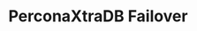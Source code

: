 ---
title: PerconaXtraDB Failover
menu:
  docs_{{ .version }}:
    identifier: guides-perconaxtradb-Failover
    name: Failover and Disaster Recovery
    parent: guides-perconaxtradb
    weight: 46
menu_name: docs_{{ .version }}
---